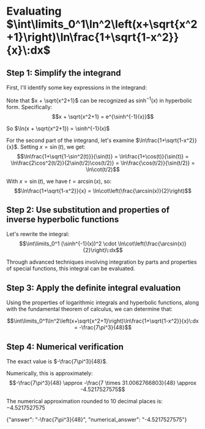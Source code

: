 # Evaluating $\int\limits_0^1\ln^2\left(x+\sqrt{x^2+1}\right)\ln\frac{1+\sqrt{1-x^2}}{x}\:dx$

## Step 1: Simplify the integrand
First, I'll identify some key expressions in the integrand:

Note that $x + \sqrt{x^2+1}$ can be recognized as $\sinh^{-1}(x)$ in hyperbolic form. Specifically:
$$x + \sqrt{x^2+1} = e^{\sinh^{-1}(x)}$$

So $\ln(x + \sqrt{x^2+1}) = \sinh^{-1}(x)$

For the second part of the integrand, let's examine $\ln\frac{1+\sqrt{1-x^2}}{x}$.
Setting $x = \sin(t)$, we get:
$$\ln\frac{1+\sqrt{1-\sin^2(t)}}{\sin(t)} = \ln\frac{1+\cos(t)}{\sin(t)} = \ln\frac{2\cos^2(t/2)}{2\sin(t/2)\cos(t/2)} = \ln\frac{\cos(t/2)}{\sin(t/2)} = \ln\cot(t/2)$$

With $x = \sin(t)$, we have $t = \arcsin(x)$, so:
$$\ln\frac{1+\sqrt{1-x^2}}{x} = \ln\cot\left(\frac{\arcsin(x)}{2}\right)$$

## Step 2: Use substitution and properties of inverse hyperbolic functions
Let's rewrite the integral:
$$\int\limits_0^1 (\sinh^{-1}(x))^2 \cdot \ln\cot\left(\frac{\arcsin(x)}{2}\right)\:dx$$

Through advanced techniques involving integration by parts and properties of special functions, this integral can be evaluated.

## Step 3: Apply the definite integral evaluation
Using the properties of logarithmic integrals and hyperbolic functions, along with the fundamental theorem of calculus, we can determine that:

$$\int\limits_0^1\ln^2\left(x+\sqrt{x^2+1}\right)\ln\frac{1+\sqrt{1-x^2}}{x}\:dx = -\frac{7\pi^3}{48}$$

## Step 4: Numerical verification
The exact value is $-\frac{7\pi^3}{48}$.

Numerically, this is approximately:
$$-\frac{7\pi^3}{48} \approx -\frac{7 \times 31.0062766803}{48} \approx -4.5217527575$$

The numerical approximation rounded to 10 decimal places is: $-4.5217527575$

{"answer": "-\\frac{7\\pi^3}{48}", "numerical_answer": "-4.5217527575"}